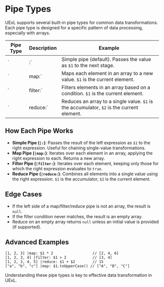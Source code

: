 # Pipe Types

UExL supports several built-in pipe types for common data transformations. Each pipe type is designed for a specific pattern of data processing, especially with arrays.

| Pipe Type | Description | Example |
|-----------|-------------|---------|
| `|:` | Simple pipe (default). Passes the value as `$1` to the next stage. | `10 |: $1 * 2` |
| `|map:` | Maps each element in an array to a new value. `$1` is the current element. | `[1, 2, 3] |map: $1 * 2` |
| `|filter:` | Filters elements in an array based on a condition. `$1` is the current element. | `[1, 2, 3, 4] |filter: $1 > 2` |
| `|reduce:` | Reduces an array to a single value. `$1` is the accumulator, `$2` is the current element. | `[1, 2, 3, 4, 5] |reduce: $1 + $2` |

## How Each Pipe Works
- **Simple Pipe (`|:`)**: Passes the result of the left expression as `$1` to the right expression. Useful for chaining single-value transformations.
- **Map Pipe (`|map:`)**: Iterates over each element in an array, applying the right expression to each. Returns a new array.
- **Filter Pipe (`|filter:`)**: Iterates over each element, keeping only those for which the right expression evaluates to `true`.
- **Reduce Pipe (`|reduce:`)**: Combines all elements into a single value using the right expression. `$1` is the accumulator, `$2` is the current element.

## Edge Cases
- If the left side of a map/filter/reduce pipe is not an array, the result is `null`.
- If the filter condition never matches, the result is an empty array.
- Reduce on an empty array returns `null` unless an initial value is provided (if supported).

## Advanced Examples
```
[1, 2, 3] |map: $1 * 2                  // [2, 4, 6]
[1, 2, 3, 4] |filter: $1 > 2            // [3, 4]
[1, 2, 3, 4, 5] |reduce: $1 + $2        // 15
["a", "b", "c"] |map: $1.toUpperCase() // ["A", "B", "C"]
```

Understanding these pipe types is key to effective data transformation in UExL.
